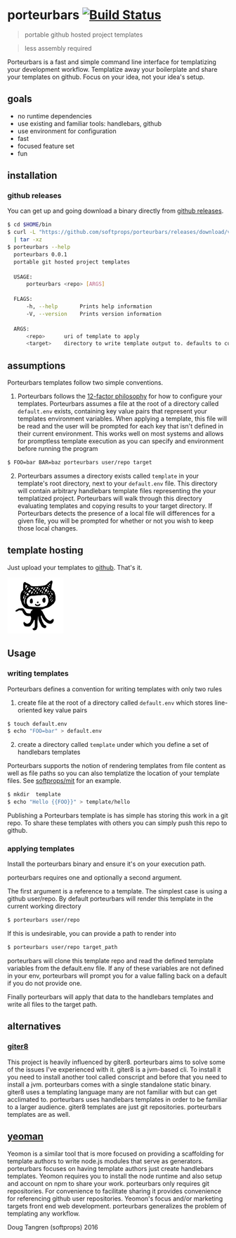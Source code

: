 # porteurbars [![Build Status](https://travis-ci.org/softprops/porteurbars.svg?branch=master)](https://travis-ci.org/softprops/porteurbars)

> portable github hosted project templates

> less assembly required

Porteurbars is a fast and simple command line interface for templatizing
your development workflow. Templatize away your boilerplate and share your templates
on github. Focus on your idea, not your idea's setup.

## goals

* no runtime dependencies
* use existing and familiar tools: handlebars, github
* use environment for configuration
* fast
* focused feature set
* fun

## installation

### github releases

You can get up and going download a binary directly from [github releases](https://github.com/softprops/porteurbars/releases).

```bash
$ cd $HOME/bin
$ curl -L "https://github.com/softprops/porteurbars/releases/download/v0.0.1/porteurbars-$(uname -s)-$(uname -m).tar.gz" \
  | tar -xz
$ porteurbars --help
  porteurbars 0.0.1
  portable git hosted project templates

  USAGE:
      porteurbars <repo> [ARGS]

  FLAGS:
      -h, --help       Prints help information
      -V, --version    Prints version information

  ARGS:
      <repo>      uri of template to apply
      <target>    directory to write template output to. defaults to current working directory
```

## assumptions

Porteurbars templates follow two simple conventions.  

1) Porteurbars follows the [12-factor philosophy](http://12factor.net/config) for how to configure your templates.
Porteurbars assumes a file at the root of a directory called `default.env` exists, containing
key value pairs that represent your templates environment variables. When applying a template,
this file will be read and the user will be prompted for each key that isn't defined in their
current environment. This works well on most systems and allows for promptless template execution
as you can specify and environment before running the program

```bash
$ FOO=bar BAR=baz porteurbars user/repo target
```

2) Porteurbars assumes a directory exists called `template` in your template's
root directory, next to your `default.env` file. This directory will contain arbitrary
handlebars template files representing the your templatized project. Porteurbars will walk
through this directory evaluating templates and copying results to your target directory.
If Porteurbars detects the presence of a local file will differences for a given file, you will be
prompted for whether or not you wish to keep those local changes.

## template hosting

Just upload your templates to [github](https://github.com/). That's it.

![](github.png)

## Usage

### writing templates

Porteurbars defines a convention for writing templates with only two rules

1) create file at the root of a directory called `default.env` which stores
line-oriented key value pairs

```bash
$ touch default.env
$ echo "FOO=bar" > default.env
```


2) create a directory called `template` under which you define a set of handlebars templates

Porteurbars supports the notion of rendering templates from file content as well as file paths
so you can also templatize the location of your template files. See [softprops/mit](https://github.com/softprops/mit) for an example.

```bash
$ mkdir  template
$ echo "Hello {{FOO}}" > template/hello
```

Publishing a Porteurbars template is has simple has storing this work in a git repo.
To share these templates with others you can simply push this repo to github.

### applying templates

Install the porteurbars binary and ensure it's on your execution path.


porteurbars requires one and optionally a second argument.

The first argument is a reference to a template. The simplest case is using a
github user/repo. By default porteurbars will render this template in the current
working directory


```bash
$ porteurbars user/repo
```

If this is undesirable, you can provide a path to render into

```bash
$ porteurbars user/repo target_path
```

porteurbars will clone this template repo and read the defined template
variables from the default.env file. If any of these variables are not defined
in your env, porteurbars will prompt you for a value falling back on a default
if you do not provide one.

Finally porteurbars will apply that data to the handlebars templates and write
all files to the target path.

## alternatives

### [giter8](https://github.com/foundweekends/giter8)

This project is heavily influenced by giter8. porteurbars aims to solve some of
the issues I've experienced with it. giter8 is a jvm-based cli. To install it you
need to install another tool called conscript and before that you need to install
a jvm. porteurbars comes with a single standalone static binary. giter8 uses a
templating language many are not familiar with but can get acclimated to.
porteurbars uses handlebars templates in order to be familiar to a larger audience.
giter8 templates are just git repositories. porteurbars templates are as well.

## [yeoman](http://yeoman.io/)

Yeomon is a similar tool that is more focused on providing a scaffolding for template
authors to write node.js modules that serve as generators. porteurbars focuses
on having template authors just create handlebars templates. Yeomon requires
you to install the node runtime and also setup and account on npm to share your
work. porteurbars only requires git repositories. For convenience to facilitate
sharing it provides convenience for referencing github user repositories. Yeomon's
focus and/or marketing targets front end web development. porteurbars generalizes
the problem of templating any workflow.

Doug Tangren (softprops) 2016

